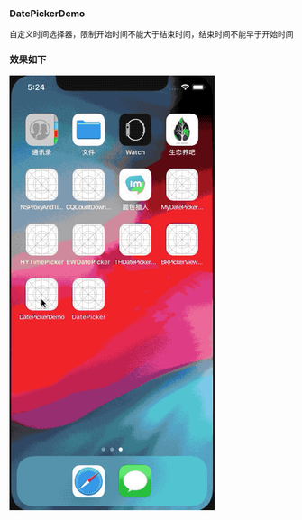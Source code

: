 
### DatePickerDemo
  自定义时间选择器，限制开始时间不能大于结束时间，结束时间不能早于开始时间
  
### 效果如下

![github-01.jpg](/demo.gif "github-01.jpg")
